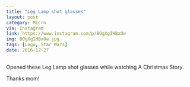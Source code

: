 ```yaml
---
title: "Leg Lamp shot glasses"
layout: post
category: Micro
via: Instagram
link: https://www.instagram.com/p/BOgXgIHBxOw
img: BOgXgIHBxOw.jpg
tags: [Lego, Star Wars]
date: 2016-12-27
---
```

Opened these Leg Lamp shot glasses while watching A Christmas Story.

Thanks mom!